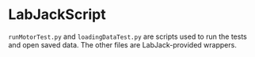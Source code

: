 # LabJackScript
```runMotorTest.py``` and ```loadingDataTest.py``` are scripts used to run the tests and open saved data. The other files are LabJack-provided wrappers. 
